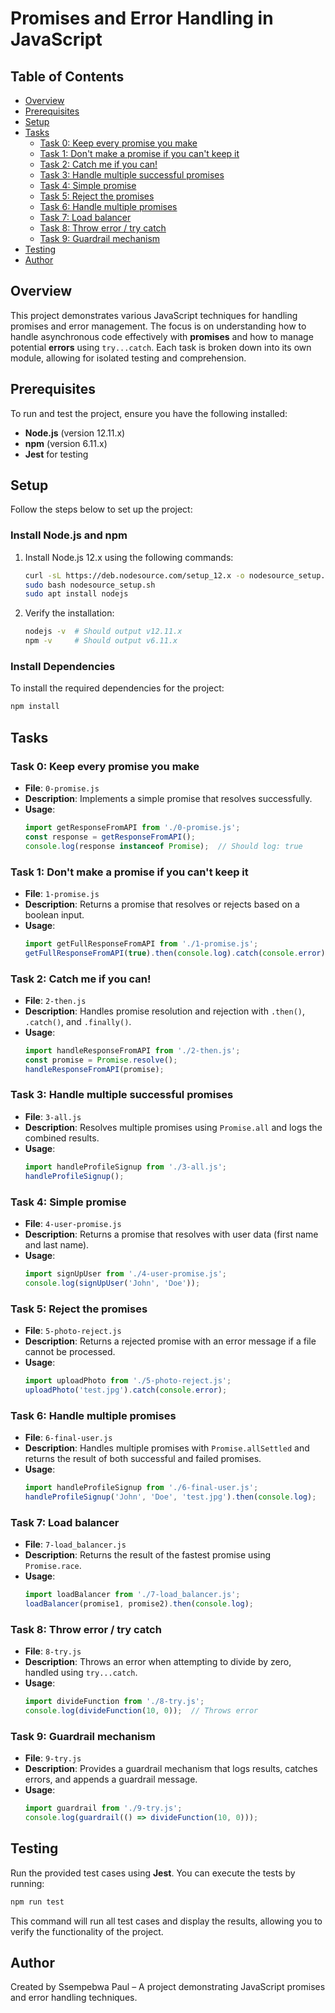 # **Promises and Error Handling in JavaScript**

## **Table of Contents**
- [Overview](#overview)
- [Prerequisites](#prerequisites)
- [Setup](#setup)
- [Tasks](#tasks)
  - [Task 0: Keep every promise you make](#task-0-keep-every-promise-you-make)
  - [Task 1: Don't make a promise if you can't keep it](#task-1-dont-make-a-promise-if-you-cant-keep-it)
  - [Task 2: Catch me if you can!](#task-2-catch-me-if-you-can)
  - [Task 3: Handle multiple successful promises](#task-3-handle-multiple-successful-promises)
  - [Task 4: Simple promise](#task-4-simple-promise)
  - [Task 5: Reject the promises](#task-5-reject-the-promises)
  - [Task 6: Handle multiple promises](#task-6-handle-multiple-promises)
  - [Task 7: Load balancer](#task-7-load-balancer)
  - [Task 8: Throw error / try catch](#task-8-throw-error--try-catch)
  - [Task 9: Guardrail mechanism](#task-9-guardrail-mechanism)
- [Testing](#testing)
- [Author](#author)

## **Overview**
This project demonstrates various JavaScript techniques for handling promises and error management. The focus is on understanding how to handle asynchronous code effectively with **promises** and how to manage potential **errors** using `try...catch`. Each task is broken down into its own module, allowing for isolated testing and comprehension.

## **Prerequisites**
To run and test the project, ensure you have the following installed:
- **Node.js** (version 12.11.x)
- **npm** (version 6.11.x)
- **Jest** for testing

## **Setup**

Follow the steps below to set up the project:

### Install Node.js and npm

1. Install Node.js 12.x using the following commands:
   ```bash
   curl -sL https://deb.nodesource.com/setup_12.x -o nodesource_setup.sh
   sudo bash nodesource_setup.sh
   sudo apt install nodejs
   ```

2. Verify the installation:
   ```bash
   nodejs -v  # Should output v12.11.x
   npm -v     # Should output v6.11.x
   ```

### Install Dependencies

To install the required dependencies for the project:
```bash
npm install
```

## **Tasks**

### Task 0: Keep every promise you make
- **File**: `0-promise.js`
- **Description**: Implements a simple promise that resolves successfully.
- **Usage**:
  ```javascript
  import getResponseFromAPI from './0-promise.js';
  const response = getResponseFromAPI();
  console.log(response instanceof Promise);  // Should log: true
  ```

### Task 1: Don't make a promise if you can't keep it
- **File**: `1-promise.js`
- **Description**: Returns a promise that resolves or rejects based on a boolean input.
- **Usage**:
  ```javascript
  import getFullResponseFromAPI from './1-promise.js';
  getFullResponseFromAPI(true).then(console.log).catch(console.error);
  ```

### Task 2: Catch me if you can!
- **File**: `2-then.js`
- **Description**: Handles promise resolution and rejection with `.then()`, `.catch()`, and `.finally()`.
- **Usage**:
  ```javascript
  import handleResponseFromAPI from './2-then.js';
  const promise = Promise.resolve();
  handleResponseFromAPI(promise);
  ```

### Task 3: Handle multiple successful promises
- **File**: `3-all.js`
- **Description**: Resolves multiple promises using `Promise.all` and logs the combined results.
- **Usage**:
  ```javascript
  import handleProfileSignup from './3-all.js';
  handleProfileSignup();
  ```

### Task 4: Simple promise
- **File**: `4-user-promise.js`
- **Description**: Returns a promise that resolves with user data (first name and last name).
- **Usage**:
  ```javascript
  import signUpUser from './4-user-promise.js';
  console.log(signUpUser('John', 'Doe'));
  ```

### Task 5: Reject the promises
- **File**: `5-photo-reject.js`
- **Description**: Returns a rejected promise with an error message if a file cannot be processed.
- **Usage**:
  ```javascript
  import uploadPhoto from './5-photo-reject.js';
  uploadPhoto('test.jpg').catch(console.error);
  ```

### Task 6: Handle multiple promises
- **File**: `6-final-user.js`
- **Description**: Handles multiple promises with `Promise.allSettled` and returns the result of both successful and failed promises.
- **Usage**:
  ```javascript
  import handleProfileSignup from './6-final-user.js';
  handleProfileSignup('John', 'Doe', 'test.jpg').then(console.log);
  ```

### Task 7: Load balancer
- **File**: `7-load_balancer.js`
- **Description**: Returns the result of the fastest promise using `Promise.race`.
- **Usage**:
  ```javascript
  import loadBalancer from './7-load_balancer.js';
  loadBalancer(promise1, promise2).then(console.log);
  ```

### Task 8: Throw error / try catch
- **File**: `8-try.js`
- **Description**: Throws an error when attempting to divide by zero, handled using `try...catch`.
- **Usage**:
  ```javascript
  import divideFunction from './8-try.js';
  console.log(divideFunction(10, 0));  // Throws error
  ```

### Task 9: Guardrail mechanism
- **File**: `9-try.js`
- **Description**: Provides a guardrail mechanism that logs results, catches errors, and appends a guardrail message.
- **Usage**:
  ```javascript
  import guardrail from './9-try.js';
  console.log(guardrail(() => divideFunction(10, 0)));
  ```

## **Testing**

Run the provided test cases using **Jest**. You can execute the tests by running:
```bash
npm run test
```

This command will run all test cases and display the results, allowing you to verify the functionality of the project.

## **Author**
Created by Ssempebwa Paul – A project demonstrating JavaScript promises and error handling techniques.

